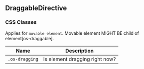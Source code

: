 ## DraggableDirective

### CSS Classes

Applies for `movable element`. Movable element MIGHT BE child of element[os-draggable].

| Name           | Description                       |
| -------------- | --------------------------------- |
| `.os-dragging` | Is element dragging right now?    |
